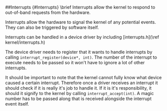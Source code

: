 ##Interrupts {#Interrupts}
\brief Interrupts allow the kernel to respond to out-of-band requests from the hardware.

Interrupts allow the hardware to signal the kernel of any potential events.
They can also be triggered by software itself.

Interrupts can be handled in a device driver by including [interrupts.h](\ref kernel/interrupts.h)

The device driver needs to register that it wants to handle interrupts by calling `interrupt_register(device*, int)`.
The number of the interrupt to execute needs to be passed so it won't have to ignore a lot of other interrupts.

It should be important to note that the kernel cannot fully know what device caused a certain interrupt.
Therefore once a driver receives an interrupt it should check if it is really it's job to handle it.
If it is it's responsibility, it should it signify to the kernel by calling `interrupt_accept(int)`.
A magic number has to be passed along that is received alongside the interrupt event itself.